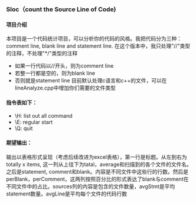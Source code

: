### Sloc（count the Source Line of Code)
#### 项目介绍
本项目是一个代码统计项目，可以分析你的代码的风格。我把代码分为三种：comment line, blank line and statement line.
在这个版本中，我只处理"//"类型的注释，不处理"*/"类型的注释
- 如果一行代码以//开头，则为comment line
- 若整一行都是空的，则为blank line
- 否则就是statement line
目前默认处理c语言和c++的文件，可以在lineAnalyze.cpp中增加你们需要的文件类型
#### 指令表如下：
- \H: list out all command
- \E: regular start
- \Q: quit


#### 期望输出：
输出以表格形式呈现（考虑后续改进为excel表格），第一行是标题。从左到右为totally x items, 这一列从上往下为tatal，average和扫描到的各个文件的文件名。之后是statement, comment和blank。内容是不同文件中这些行的行数。然后是perBlank，perComment，这两列按照百分比的形式表达了blank与comment在不同文件中的占比。sources列的内容是包含的文件数量，avgStmt是平均statement数量。avgLine是平均每个文件的代码行数


